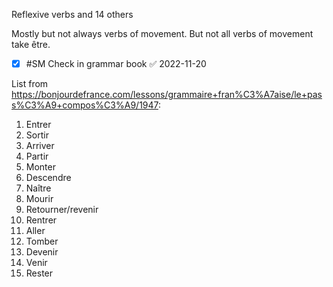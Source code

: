 Reflexive verbs and 14 others

Mostly but not always verbs of movement.  But not all verbs of movement take être.

- [x] #SM Check in grammar book ✅ 2022-11-20

List from https://bonjourdefrance.com/lessons/grammaire+fran%C3%A7aise/le+pass%C3%A9+compos%C3%A9/1947:
1. Entrer
2. Sortir
3. Arriver
4. Partir
5. Monter
6. Descendre
7. Naître
8. Mourir
9. Retourner/revenir
10. Rentrer
11. Aller
12. Tomber
13. Devenir
14. Venir
15. Rester

